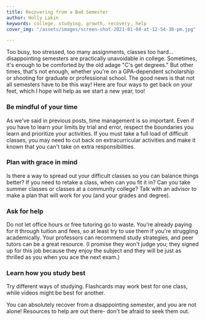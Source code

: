 ```yaml
---
title: Recovering from a Bad Semester
author: Holly Lakin
keywords: college, studying, growth, recovery, help
cover_img: "/assets/images/screen-shot-2021-01-04-at-12-54-38-pm.jpg"

---
```

Too busy, too stressed, too many assignments, classes too hard... disappointing semesters are practically unavoidable in college. Sometimes, it's enough to be comforted by the old adage "C's get degrees." But other times, that's not enough, whether you're on a GPA-dependent scholarship or shooting for graduate or professional school. The good news is that not all semesters have to be this way! Here are four ways to get back on your feet, which I hope will help as we start a new year, too!

### Be mindful of your time

As we've said in previous posts, time management is so important. Even if you have to learn your limits by trial and error, respect the boundaries you learn and prioritize your activities. If you must take a full load of difficult classes, you may need to cut back on extracurricular activities and make it known that you can't take on extra responsibilities.

### Plan with grace in mind

Is there a way to spread out your difficult classes so you can balance things better? If you need to retake a class, when can you fit it in? Can you take summer classes or classes at a community college? Talk with an advisor to make a plan that will work for you (and your grades and degree).

### Ask for help

Do not let office hours or free tutoring go to waste. You're already paying for it through tuition and fees, so at least try to use them if you're struggling academically. Your professors can recommend study strategies, and peer tutors can be a great resource. (I promise they won't judge you; they signed up for this job because they enjoy the subject and they will be just as thrilled as you when you ace the next exam.)

### Learn how you study best

Try different ways of studying. Flashcards may work best for one class, while videos might be best for another.

You can absolutely recover from a disappointing semester, and you are not alone! Resources to help are out there- don't be afraid to seek them out.
